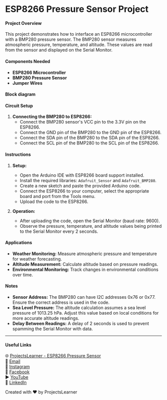 # ESP8266 Pressure Sensor Project

#### Project Overview
This project demonstrates how to interface an ESP8266 microcontroller with a BMP280 pressure sensor. The BMP280 sensor measures atmospheric pressure, temperature, and altitude. These values are read from the sensor and displayed on the Serial Monitor.

#### Components Needed
- **ESP8266 Microcontroller**
- **BMP280 Pressure Sensor**
- **Jumper Wires**

#### Block diagram


#### Circuit Setup
1. **Connecting the BMP280 to ESP8266:**
   - Connect the BMP280 sensor's VCC pin to the 3.3V pin on the ESP8266.
   - Connect the GND pin of the BMP280 to the GND pin of the ESP8266.
   - Connect the SDA pin of the BMP280 to the SDA pin of the ESP8266.
   - Connect the SCL pin of the BMP280 to the SCL pin of the ESP8266.

#### Instructions
1. **Setup:**
   - Open the Arduino IDE with ESP8266 board support installed.
   - Install the required libraries: `Adafruit_Sensor` and `Adafruit_BMP280`.
   - Create a new sketch and paste the provided Arduino code.
   - Connect the ESP8266 to your computer, select the appropriate board and port from the Tools menu.
   - Upload the code to the ESP8266.

2. **Operation:**
   - After uploading the code, open the Serial Monitor (baud rate: 9600).
   - Observe the pressure, temperature, and altitude values being printed to the Serial Monitor every 2 seconds.

#### Applications
- **Weather Monitoring:** Measure atmospheric pressure and temperature for weather forecasting.
- **Altitude Measurement:** Calculate altitude based on pressure readings.
- **Environmental Monitoring:** Track changes in environmental conditions over time.

#### Notes
- **Sensor Address:** The BMP280 can have I2C addresses 0x76 or 0x77. Ensure the correct address is used in the code.
- **Sea Level Pressure:** The altitude calculation assumes a sea level pressure of 1013.25 hPa. Adjust this value based on local conditions for more accurate altitude readings.
- **Delay Between Readings:** A delay of 2 seconds is used to prevent spamming the Serial Monitor with data.

---

#### Useful Links
🌐 [ProjectsLearner - ESP8266 Pressure Sensor](https://projectslearner.com/learn/esp8266-pressure-sensor)  
📧 [Email](mailto:projectslearner@gmail.com)  
📸 [Instagram](https://www.instagram.com/projectslearner/)  
📘 [Facebook](https://www.facebook.com/projectslearner)  
▶️ [YouTube](https://www.youtube.com/@ProjectsLearner)  
📘 [LinkedIn](https://www.linkedin.com/in/projectslearner)

Created with ❤️ by ProjectsLearner